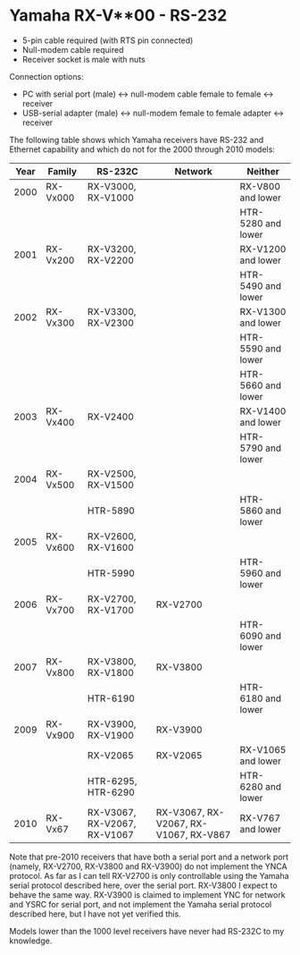 # Yamaha RX-V**00 - RS-232

- 5-pin cable required (with RTS pin connected)
- Null-modem cable required
- Receiver socket is male with nuts

Connection options:

- PC with serial port (male) <-> null-modem cable female to female <->
  receiver
- USB-serial adapter (male) <-> null-modem female to female adapter <->
  receiver

The following table shows which Yamaha receivers have RS-232 and Ethernet
capability and which do not for the 2000 through 2010 models:

| Year | Family   | RS-232C                      | Network  | Neither            |
| ---- | -------- | ---------------------------- | -------- | ------------------ |
| 2000 | RX-Vx000 | RX-V3000, RX-V1000           |          | RX-V800 and lower  |
|      |          |                              |          | HTR-5280 and lower |
| 2001 | RX-Vx200 | RX-V3200, RX-V2200           |          | RX-V1200 and lower |
|      |          |                              |          | HTR-5490 and lower |
| 2002 | RX-Vx300 | RX-V3300, RX-V2300           |          | RX-V1300 and lower |
|      |          |                              |          | HTR-5590 and lower |
|      |          |                              |          | HTR-5660 and lower |
| 2003 | RX-Vx400 | RX-V2400                     |          | RX-V1400 and lower |
|      |          |                              |          | HTR-5790 and lower |
| 2004 | RX-Vx500 | RX-V2500, RX-V1500           |          |                    |
|      |          | HTR-5890                     |          | HTR-5860 and lower |
| 2005 | RX-Vx600 | RX-V2600, RX-V1600           |          |                    |
|      |          | HTR-5990                     |          | HTR-5960 and lower |
| 2006 | RX-Vx700 | RX-V2700, RX-V1700           | RX-V2700 |                    |
|      |          |                              |          | HTR-6090 and lower |
| 2007 | RX-Vx800 | RX-V3800, RX-V1800           | RX-V3800 |                    |
|      |          | HTR-6190                     |          | HTR-6180 and lower |
| 2009 | RX-Vx900 | RX-V3900, RX-V1900           | RX-V3900 |                    |
|      |          | RX-V2065                     | RX-V2065 | RX-V1065 and lower |
|      |          | HTR-6295, HTR-6290           |          | HTR-6280 and lower |
| 2010 | RX-Vx67  | RX-V3067, RX-V2067, RX-V1067 | RX-V3067, RX-V2067, RX-V1067, RX-V867 | RX-V767 and lower |

Note that pre-2010 receivers that have both a serial port and a network port
(namely, RX-V2700, RX-V3800 and RX-V3900) do not implement the YNCA protocol.
As far as I can tell RX-V2700 is only controllable using the Yamaha serial
protocol described here, over the serial port. RX-V3800 I expect to behave
the same way. RX-V3900 is claimed to implement YNC for network and YSRC for
serial port, and not implement the Yamaha serial protocol described here,
but I have not yet verified this.

Models lower than the 1000 level receivers have never had RS-232C to my knowledge.
